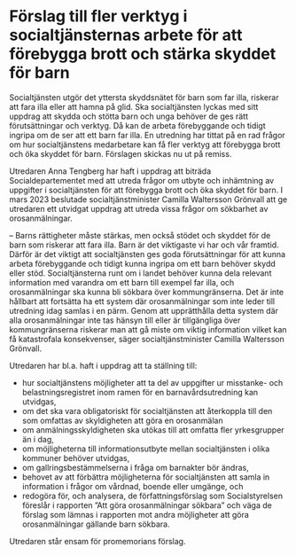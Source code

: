 # Förslag till fler verktyg i socialtjänsternas arbete för att förebygga brott och stärka skyddet för barn

Socialtjänsten utgör det yttersta skyddsnätet för barn som far illa, riskerar att fara illa eller att hamna på glid. Ska socialtjänsten lyckas med sitt uppdrag att skydda och stötta barn och unga behöver de ges rätt förutsättningar och verktyg. Då kan de arbeta förebyggande och tidigt ingripa om de ser att ett barn far illa. En utredning har tittat på en rad frågor om hur socialtjänstens medarbetare kan få fler verktyg att förebygga brott och öka skyddet för barn. Förslagen skickas nu ut på remiss.

Utredaren Anna Tengberg har haft i uppdrag att biträda Socialdepartementet med att utreda frågor om utbyte och inhämtning av uppgifter i socialtjänsten för att förebygga brott och öka skyddet för barn. I mars 2023 beslutade socialtjänstminister Camilla Waltersson Grönvall att ge utredaren ett utvidgat uppdrag att utreda vissa frågor om sökbarhet av orosanmälningar.

– Barns rättigheter måste stärkas, men också stödet och skyddet för de barn som riskerar att fara illa. Barn är det viktigaste vi har och vår framtid. Därför är det viktigt att socialtjänsten ges goda förutsättningar för att kunna arbeta förebyggande och tidigt kunna ingripa om ett barn behöver skydd eller stöd. Socialtjänsterna runt om i landet behöver kunna dela relevant information med varandra om ett barn till exempel far illa, och orosanmälningar ska kunna bli sökbara över kommungränserna. Det är inte hållbart att fortsätta ha ett system där orosanmälningar som inte leder till utredning idag samlas i en pärm. Genom att upprätthålla detta system där alla orosanmälningar inte tas hänsyn till eller är tillgängliga över kommungränserna riskerar man att gå miste om viktig information vilket kan få katastrofala konsekvenser, säger socialtjänstminister Camilla Waltersson Grönvall.

Utredaren har bl.a. haft i uppdrag att ta ställning till:

* hur socialtjänstens möjligheter att ta del av uppgifter ur misstanke- och belastningsregistret inom ramen för en barnavårdsutredning kan utvidgas,
* om det ska vara obligatoriskt för socialtjänsten att återkoppla till den som omfattas av skyldigheten att göra en orosanmälan
* om anmälningsskyldigheten ska utökas till att omfatta fler yrkesgrupper än i dag,
* om möjligheterna till informationsutbyte mellan socialtjänsten i olika kommuner behöver utvidgas,
* om gallringsbestämmelserna i fråga om barnakter bör ändras,
* behovet av att förbättra möjligheterna för socialtjänsten att samla in information i frågor om vårdnad, boende eller umgänge, och
* redogöra för, och analysera, de författningsförslag som Socialstyrelsen föreslår i rapporten ”Att göra orosanmälningar sökbara” och väga de förslag som lämnas i rapporten mot andra möjligheter att göra orosanmälningar gällande barn sökbara.

Utredaren står ensam för promemorians förslag.
